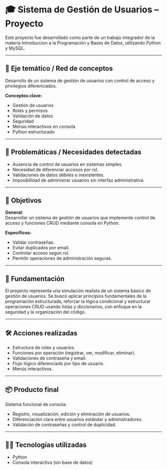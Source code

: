 # 🎓 Sistema de Gestión de Usuarios – Proyecto

Este proyecto fue desarrollado como parte de un trabajo integrador de la materia Introduccion a la Programación y Bases de Datos, utilizando Python y MySQL.

---

## 🧠 Eje temático / Red de conceptos

Desarrollo de un sistema de gestión de usuarios con control de acceso y privilegios diferenciados.

**Conceptos clave:**
- Gestión de usuarios
- Roles y permisos
- Validación de datos
- Seguridad
- Menús interactivos en consola
- Python estructurado

---

## 🚨 Problemáticas / Necesidades detectadas

- Ausencia de control de usuarios en sistemas simples.
- Necesidad de diferenciar accesos por rol.
- Validaciones de datos débiles o inexistentes.
- Imposibilidad de administrar usuarios sin interfaz administrativa.

---

## 🎯 Objetivos

**General:**  
Desarrollar un sistema de gestión de usuarios que implemente control de acceso y funciones CRUD mediante consola en Python.

**Específicos:**
- Validar contraseñas.
- Evitar duplicados por email.
- Controlar acceso según rol.
- Permitir operaciones de administración seguras.

---

## 🧩 Fundamentación

El proyecto representa una simulación realista de un sistema básico de gestión de usuarios. Se buscó aplicar principios fundamentales de la programación estructurada, reforzar la lógica condicional y estructurar operaciones CRUD usando listas y diccionarios, con enfoque en la seguridad y la organización del código.

---

## 🛠️ Acciones realizadas

- Estructura de roles y usuarios.
- Funciones por operación (registrar, ver, modificar, eliminar).
- Validaciones de contraseña y email.
- Flujo lógico diferenciado por tipo de usuario.
- Menús interactivos.

---

## 📦 Producto final

Sistema funcional de consola:
- Registro, visualización, edición y eliminación de usuarios.
- Diferenciación clara entre usuarios estándar y administradores.
- Validación de contraseñas y control de duplicidad.

---

## 👨‍💻 Tecnologías utilizadas

- Python
- Consola interactiva (sin base de datos)

